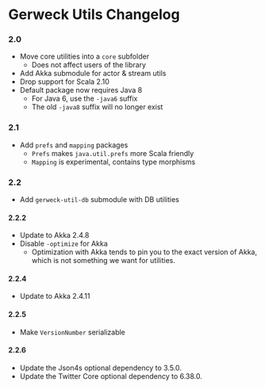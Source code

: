 # Gerweck Utils Changelog

### 2.0

  - Move core utilities into a `core` subfolder
    - Does not affect users of the library
  - Add Akka submodule for actor & stream utils
  - Drop support for Scala 2.10
  - Default package now requires Java 8
    - For Java 6, use the `-java6` suffix
    - The old `-java8` suffix will no longer exist

### 2.1

  - Add `prefs` and `mapping` packages
    - `Prefs` makes `java.util.prefs` more Scala friendly
    - `Mapping` is experimental, contains type morphisms

### 2.2

  - Add `gerweck-util-db` submodule with DB utilities

#### 2.2.2

  - Update to Akka 2.4.8
  - Disable `-optimize` for Akka
     - Optimization with Akka tends to pin you to the exact version of Akka,
       which is not something we want for utilities.

#### 2.2.4

  - Update to Akka 2.4.11

#### 2.2.5

  - Make `VersionNumber` serializable

#### 2.2.6

  - Update the Json4s optional dependency to 3.5.0.
  - Update the Twitter Core optional dependency to 6.38.0.
